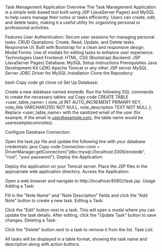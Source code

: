 Task Management Application
Overview
The Task Management Application is a simple web-based tool built using JSP (JavaServer Pages) and MySQL to help users manage their notes or tasks efficiently. Users can create, edit, and delete tasks, making it a useful utility for organizing personal or professional activities.

Features
User Authentication: Secure user sessions for managing personal tasks.
CRUD Operations: Create, Read, Update, and Delete tasks.
Responsive UI: Built with Bootstrap for a clean and responsive design.
Modal Forms: Use of modals for editing tasks to enhance user experience.
Technologies Used
Frontend: HTML, CSS (Bootstrap)
Backend: JSP (JavaServer Pages)
Database: MySQL
Setup Instructions
Prerequisites
Java Development Kit (JDK)
Apache Tomcat or any other JSP server
MySQL Server
JDBC Driver for MySQL
Installation
Clone the Repository:

bash
Copy code
git clone <repository-url>
cd <repository-directory>
Set Up Database:

Create a new database named enotedb.
Run the following SQL commands to create the necessary tables:
sql
Copy code
CREATE TABLE <user_table_name> (
    note_id INT AUTO_INCREMENT PRIMARY KEY,
    note_title VARCHAR(255) NOT NULL,
    note_description TEXT NOT NULL
);
Replace <user_table_name> with the sanitized email of the user (for example, if the email is user@example.com, the table name would be userexamplecomnotes).

Configure Database Connection:

Open the task.jsp file and update the following line with your database credentials:
java
Copy code
Connection conn = DriverManager.getConnection("jdbc:mysql://localhost:3306/enotedb", "root", "your password");
Deploy the Application:

Deploy the application on your Tomcat server. Place the JSP files in the appropriate web application directory.
Access the Application:

Open a web browser and navigate to http://localhost:8080/<your-application-name>/task.jsp.
Usage
Adding a Task:

Fill in the "Note Name" and "Note Description" fields and click the "Add Note" button to create a new task.
Editing a Task:

Click the "Edit" button next to a task. This will open a modal where you can update the task details. After editing, click the "Update Task" button to save changes.
Deleting a Task:

Click the "Delete" button next to a task to remove it from the list.
Task List:

All tasks will be displayed in a table format, showing the task name and description along with action buttons.
